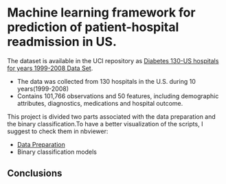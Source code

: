 # Machine learning framework for prediction of patient-hospital readmission in US.

The dataset is available in the UCI repository as [Diabetes 130-US hospitals for years 1999-2008 Data Set](https://archive.ics.uci.edu/ml/datasets/Diabetes+130-US+hospitals+for+years+1999-2008#). 

- The data was collected from 130 hospitals in the U.S. during 10 years(1999-2008)
- Contains 101,766 observations and 50 features, including demographic attributes, diagnostics, medications and hospital outcome.

This project is divided two parts associated with the data preparation and the binary classification.To have a better visualization of the scripts, I suggest to check them in nbviewer:
- [Data Preparation](https://nbviewer.jupyter.org/github/anmarphy/Patient-hospital-readmission-US/blob/main/Diabetes_130_Part_1.ipynb)
- Binary classification models

## Conclusions
